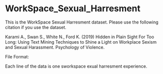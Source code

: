 # WorkSpace_Sexual_Harresment

This is the WorkSpace Sexual Harresment dataset. Please use the following citation if you use the dataset.

Karami A., Swan S., White N., Ford K. (2019) Hidden in Plain Sight For Too Long: Using Text Mining Techniques to Shine a Light on Workplace Sexism and Sexual Harassment. Psychology of Violence.

File Format:

Each line of the data is one sworkspace exual harresment experience. 
